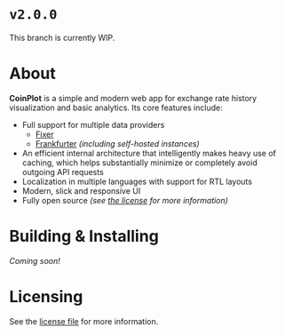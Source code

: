 # `v2.0.0`
This branch is currently WIP.

# About
**CoinPlot** is a simple and modern web app for exchange rate history visualization and basic analytics.
Its core features include:
* Full support for multiple data providers
  * [Fixer](https://fixer.io/)
  * [Frankfurter](https://www.frankfurter.app/) *(including self-hosted instances)*
* An efficient internal architecture that intelligently makes heavy use of caching, which helps substantially minimize
  or completely avoid outgoing API requests
* Localization in multiple languages with support for RTL layouts
* Modern, slick and responsive UI
* Fully open source *(see [the license](LICENSE) for more information)*

# Building & Installing
*Coming soon!*

# Licensing
See the [license file](LICENSE) for more information.
